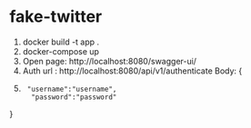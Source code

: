 # fake-twitter

 1) docker build -t app .
 2)  docker-compose up
 3)  Open page: http://localhost:8080/swagger-ui/
 4)  Auth url : http://localhost:8080/api/v1/authenticate Body: {
 5)      "username":"username",
          "password":"password"
   }
